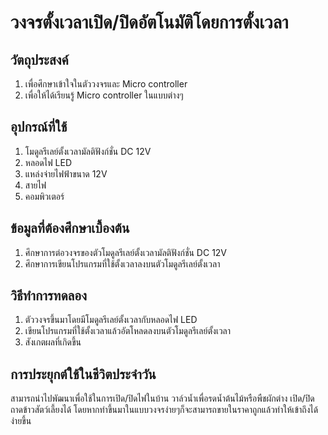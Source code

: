 # วงจรตั้งเวลาเปิด/ปิดอัตโนมัติโดยการตั้งเวลา
## วัตถุประสงค์
1. เพื่อศึกษาเข้าใจในตัววงจรและ Micro controller
2. เพื่อให้ได้เรียนรู้ Micro controller ในแบบต่างๆ
## อุปกรณ์ที่ใช้
1. โมดูลรีเลย์ตั้งเวลามัลติฟังก์ชั่น DC 12V
2. หลอดไฟ LED
3. แหล่งจ่ายไฟฟ้าขนาด 12V
4. สายไฟ
5. คอมพิวเตอร์ 
## ข้อมูลที่ต้องศึกษาเบื้องต้น
1. ศึกษาการต่อวงจรของตัวโมดูลรีเลย์ตั้งเวลามัลติฟังก์ชั่น DC 12V
2. ศึกษาการเขียนโปรแกรมที่ใช้ตั้งเวลาลงบนตัวโมดูลรีเลย์ตั้งเวลา
## วิธีทำการทดลอง
1. ตัววงจรขึ้นมาโดยมีโมดูลรีเลย์ตั้งเวลากับหลอดไฟ LED
2. เขียนโปรแกรมที่ใช้ตั้งเวลาแล้วอัตโหลดลงบนตัวโมดูลรีเลย์ตั้งเวลา
3. สังเกตผลที่เกิดขึ้น
## การประยุกต์ใช้ในชีวิตประจำวัน
สามารถนำไปพัฒนาเพื่อใช้ในการเปิด/ปิดไฟในบ้าน วาล์วน้ำเพื่อรดน้ำต้นไม้หรือพืชผักต่าง เปิด/ปิดถาดข้าวสัตว์เลี้ยงได้ โดยหากทำขึ้นมาในแบบวงจรง่ายๆก็จะสามารถขายในราคาถูกแล้วทำให้เข้าถึงได้ง่ายขึ้น
